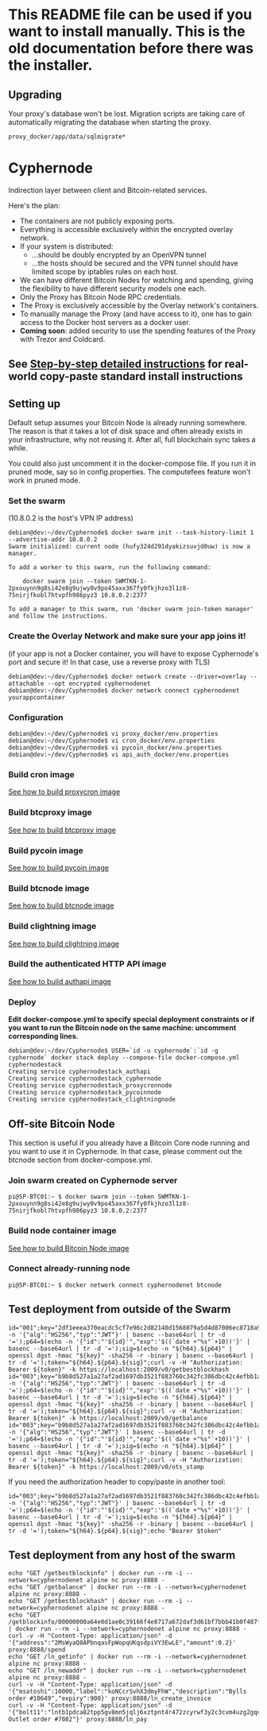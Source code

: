 # This README file can be used if you want to install manually.  This is the old documentation before there was the installer.

## Upgrading

Your proxy's database won't be lost.  Migration scripts are taking care of automatically migrating the database when starting the proxy.

```
proxy_docker/app/data/sqlmigrate*
```

# Cyphernode

Indirection layer between client and Bitcoin-related services.

Here's the plan:

- The containers are not publicly exposing ports.
- Everything is accessible exclusively within the encrypted overlay network.
- If your system is distributed:
  - ...should be doubly encrypted by an OpenVPN tunnel
  - ...the hosts should be secured and the VPN tunnel should have limited scope by iptables rules on each host.
- We can have different Bitcoin Nodes for watching and spending, giving the flexibility to have different security models one each.
- Only the Proxy has Bitcoin Node RPC credentials.
- The Proxy is exclusively accessible by the Overlay network's containers.
- To manually manage the Proxy (and have access to it), one has to gain access to the Docker host servers as a docker user.
- **Coming soon**: added security to use the spending features of the Proxy with Trezor and Coldcard.

## See [Step-by-step detailed instructions](INSTALL-MANUAL-STEPS.md) for real-world copy-paste standard install instructions

## Setting up

Default setup assumes your Bitcoin Node is already running somewhere.  The reason is that it takes a lot of disk space and often already exists in your infrastructure, why not reusing it.  After all, full blockchain sync takes a while.

You could also just uncomment it in the docker-compose file.  If you run it in pruned mode, say so in config.properties.  The computefees feature won't work in pruned mode.

### Set the swarm
(10.8.0.2 is the host's VPN IP address)

```shell
debian@dev:~/dev/Cyphernode$ docker swarm init --task-history-limit 1 --advertise-addr 10.8.0.2
Swarm initialized: current node (hufy324d291dyakizsuvjd0uw) is now a manager.

To add a worker to this swarm, run the following command:

    docker swarm join --token SWMTKN-1-2pxouynn9g8si42e8g9ujwy0v9po45axx367fy0fkjhzo3l1z8-75nirjfkobl7htvpfh986pyz3 10.8.0.2:2377

To add a manager to this swarm, run 'docker swarm join-token manager' and follow the instructions.
```

### Create the Overlay Network and make sure your app joins it!
(if your app is not a Docker container, you will have to expose Cyphernode's port and secure it!  In that case, use a reverse proxy with TLS)

```shell
debian@dev:~/dev/Cyphernode$ docker network create --driver=overlay --attachable --opt encrypted cyphernodenet
debian@dev:~/dev/Cyphernode$ docker network connect cyphernodenet yourappcontainer
```

### Configuration

```shell
debian@dev:~/dev/Cyphernode$ vi proxy_docker/env.properties
debian@dev:~/dev/Cyphernode$ vi cron_docker/env.properties
debian@dev:~/dev/Cyphernode$ vi pycoin_docker/env.properties
debian@dev:~/dev/Cyphernode$ vi api_auth_docker/env.properties
```

### Build cron image

[See how to build proxycron image](../cron_docker)

### Build btcproxy image

[See how to build btcproxy image](../proxy_docker)

### Build pycoin image

[See how to build pycoin image](../pycoin_docker)

### Build btcnode image

[See how to build btcnode image](https://github.com/SatoshiPortal/dockers/tree/master/x86_64/bitcoin-core)

### Build clightning image

[See how to build clightning image](https://github.com/SatoshiPortal/dockers/tree/master/x86_64/LN/c-lightning)

### Build the authenticated HTTP API image

[See how to build authapi image](../api_auth_docker)

### Deploy

**Edit docker-compose.yml to specify special deployment constraints or if you want to run the Bitcoin node on the same machine: uncomment corresponding lines.**

```shell
debian@dev:~/dev/Cyphernode$ USER=`id -u cyphernode`:`id -g cyphernode` docker stack deploy --compose-file docker-compose.yml cyphernodestack
Creating service cyphernodestack_authapi
Creating service cyphernodestack_cyphernode
Creating service cyphernodestack_proxycronnode
Creating service cyphernodestack_pycoinnode
Creating service cyphernodestack_clightningnode
```

## Off-site Bitcoin Node

This section is useful if you already have a Bitcoin Core node running and you want to use it in Cyphernode.  In that case, please comment out the btcnode section from docker-compose.yml.

### Join swarm created on Cyphernode server

```shell
pi@SP-BTC01:~ $ docker swarm join --token SWMTKN-1-2pxouynn9g8si42e8g9ujwy0v9po45axx367fy0fkjhzo3l1z8-75nirjfkobl7htvpfh986pyz3 10.8.0.2:2377
```

### Build node container image

[See how to build Bitcoin Node image](https://github.com/SatoshiPortal/dockers/tree/master/rpi/bitcoin-core)

### Connect already-running node

```shell
pi@SP-BTC01:~ $ docker network connect cyphernodenet btcnode
```

## Test deployment from outside of the Swarm

```shell
id="001";key="2df1eeea370eacdc5cf7e96c2d82140d1568079a5d4d87006ec8718a98883b36";h64=$(echo -n '{"alg":"HS256","typ":"JWT"}' | basenc --base64url | tr -d '=');p64=$(echo -n '{"id":"'${id}'","exp":'$((`date +"%s"`+10))'}' | basenc --base64url | tr -d '=');sig=$(echo -n "${h64}.${p64}" | openssl dgst -hmac "${key}" -sha256 -r -binary | basenc --base64url | tr -d '=');token="${h64}.${p64}.${sig}";curl -v -H "Authorization: Bearer ${token}" -k https://localhost:2009/v0/getbestblockhash
id="003";key="b9b8d527a1a27af2ad1697db3521f883760c342fc386dbc42c4efbb1a4d5e0af";h64=$(echo -n '{"alg":"HS256","typ":"JWT"}' | basenc --base64url | tr -d '=');p64=$(echo -n '{"id":"'${id}'","exp":'$((`date +"%s"`+10))'}' | basenc --base64url | tr -d '=');sig=$(echo -n "${h64}.${p64}" | openssl dgst -hmac "${key}" -sha256 -r -binary | basenc --base64url | tr -d '=');token="${h64}.${p64}.${sig}";curl -v -H "Authorization: Bearer ${token}" -k https://localhost:2009/v0/getbalance
id="003";key="b9b8d527a1a27af2ad1697db3521f883760c342fc386dbc42c4efbb1a4d5e0af";h64=$(echo -n '{"alg":"HS256","typ":"JWT"}' | basenc --base64url | tr -d '=');p64=$(echo -n '{"id":"'${id}'","exp":'$((`date +"%s"`+10))'}' | basenc --base64url | tr -d '=');sig=$(echo -n "${h64}.${p64}" | openssl dgst -hmac "${key}" -sha256 -r -binary | basenc --base64url | tr -d '=');token="${h64}.${p64}.${sig}";curl -v -H "Authorization: Bearer ${token}" -k https://localhost:2009/v0/ots_stamp
```

If you need the authorization header to copy/paste in another tool:

```shell
id="003";key="b9b8d527a1a27af2ad1697db3521f883760c342fc386dbc42c4efbb1a4d5e0af";h64=$(echo -n '{"alg":"HS256","typ":"JWT"}' | basenc --base64url | tr -d '=');p64=$(echo -n '{"id":"'${id}'","exp":'$((`date +"%s"`+10))'}' | basenc --base64url | tr -d '=');sig=$(echo -n "${h64}.${p64}" | openssl dgst -hmac "${key}" -sha256 -r -binary | basenc --base64url | tr -d '=');token="${h64}.${p64}.${sig}";echo "Bearer $token"
```

## Test deployment from any host of the swarm

```shell
echo "GET /getbestblockinfo" | docker run --rm -i --network=cyphernodenet alpine nc proxy:8888 -
echo "GET /getbalance" | docker run --rm -i --network=cyphernodenet alpine nc proxy:8888 -
echo "GET /getbestblockhash" | docker run --rm -i --network=cyphernodenet alpine nc proxy:8888 -
echo "GET /getblockinfo/00000000a64e0d1ae0c39166f4e8717a672daf3d61bf7bbb41b0f487fcae74d2" | docker run --rm -i --network=cyphernodenet alpine nc proxy:8888 -
curl -v -H "Content-Type: application/json" -d '{"address":"2MsWyaQ8APbnqasFpWopqUKqsdpiVY3EwLE","amount":0.2}' proxy:8888/spend
echo "GET /ln_getinfo" | docker run --rm -i --network=cyphernodenet alpine nc proxy:8888 -
echo "GET /ln_newaddr" | docker run --rm -i --network=cyphernodenet alpine nc proxy:8888 -
curl -v -H "Content-Type: application/json" -d '{"msatoshi":10000,"label":"koNCcrSvhX3dmyFhW","description":"Bylls order #10649","expiry":900}' proxy:8888/ln_create_invoice
curl -v -H "Content-Type: application/json" -d '{"bolt11":"lntb1pdca82tpp5gv8mn5jqlj6xztpnt4r472zcyrwf3y2c3cvm4uzg2gqcnj90f83qdp2gf5hgcm0d9hzqnm4w3kx2apqdaexgetjyq3nwvpcxgcqp2g3d86wwdfvyxcz7kce7d3n26d2rw3wf5tzpm2m5fl2z3mm8msa3xk8nv2y32gmzlhwjved980mcmkgq83u9wafq9n4w28amnmwzujgqpmapcr3","msatoshi":10000,"description":"Bitcoin Outlet order #7082"}' proxy:8888/ln_pay
```
